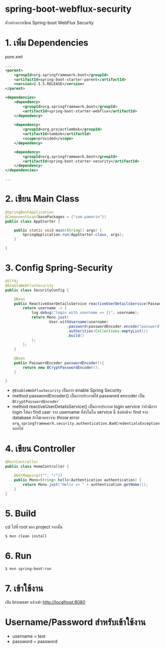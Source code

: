 # spring-boot-webflux-security 
ตัวอย่างการเขียน Spring-boot WebFlux Security 

# 1. เพิ่ม Dependencies

pom.xml 
``` xml
...
<parent>
    <groupId>org.springframework.boot</groupId>
    <artifactId>spring-boot-starter-parent</artifactId>
    <version>2.1.5.RELEASE</version>
</parent>

<dependencies>
    <dependency>
        <groupId>org.springframework.boot</groupId>
        <artifactId>spring-boot-starter-webflux</artifactId>
    </dependency>
    
    <dependency>
        <groupId>org.projectlombok</groupId>
        <artifactId>lombok</artifactId>
        <scope>provided</scope>
    </dependency>

    <dependency>
        <groupId>org.springframework.boot</groupId>
        <artifactId>spring-boot-starter-security</artifactId>
    </dependency>
</dependencies>

...
```

# 2. เขียน Main Class 

``` java
@SpringBootApplication
@ComponentScan(basePackages = {"com.pamarin"}) 
public class AppStarter {

    public static void main(String[] args) {
        SpringApplication.run(AppStarter.class, args);
    }

}
```

# 3. Config Spring-Security 

```java
@Slf4j
@EnableWebFluxSecurity
public class SecurityConfig {

    @Bean
    public ReactiveUserDetailsService reactiveUserDetailsService(PasswordEncoder passwordEncoder) {
        return username -> {
            log.debug("login with username => {}", username);
            return Mono.just(
                    User.withUsername(username)
                            .password(passwordEncoder.encode("password"))
                            .authorities(Collections.emptyList())
                            .build()
            );
        };
    }
    
    @Bean
    public PasswordEncoder passwordEncoder(){
        return new BCryptPasswordEncoder();
    }

}
```

- `@EnableWebFluxSecurity` เป็นการ enable Spring Security 
- method passwordEncoder() เป็นการประกาศใช้ password encoder เป็น `BCryptPasswordEncoder`  
- method reactiveUserDetailsService() เป็นการประกาศ login service ว่าถ้ามีการ login ให้มา find user จาก username ที่ส่งในใน service นี้ ซ่งปกติจะ find จาก database ถ้าไม่เจออาจจะ throw error `org.springframework.security.authentication.BadCredentialsException` ออกไป  

# 4. เขียน Controller
``` java
@RestController
public class HomeController {

    @GetMapping({"", "/"})
    public Mono<String> hello(Authentication authentication) {
        return Mono.just("Hello => " + authentication.getName());
    }
}
```

# 5. Build
cd ไปที่ root ของ project จากนั้น  
``` shell 
$ mvn clean install
```

# 6. Run 
``` shell 
$ mvn spring-boot:run
```

# 7. เข้าใช้งาน

เปิด browser แล้วเข้า [http://localhost:8080](http://localhost:8080)

# Username/Password สำหรับเข้าใช้งาน
- username = test
- password = password  
